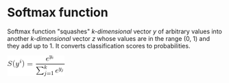 # Softmax function
Softmax function "squashes" *k-dimensional* vector *y* of arbitrary values into another *k-dimensional* vector *z* whose values are in the range (0, 1) and they add up to 1. It converts classification scores to probabilities.

![Softmax function](images/softmax.gif "Softmax function")



